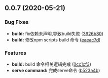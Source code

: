 ## 0.0.7 (2020-05-21)


### Bug Fixes

* **build:** fix依赖未声明,导致build失败 ([3626b80](https://github.com/lhz960904/quickcomp/commit/3626b804d114b8fbd577e953e83298046b13cff7))
* **build:** 修改npm scripts build 命令 ([eaeac7d](https://github.com/lhz960904/quickcomp/commit/eaeac7d8864d0becce7be3ca331dc79ffe35f6eb))


### Features

* **build:** build 命令相关逻辑完成 ([0cc1cf3](https://github.com/lhz960904/quickcomp/commit/0cc1cf30ef739389aa23a02c0305639c0d43eea4))
* **serve command:** 完成serve命令 ([b523a4b](https://github.com/lhz960904/quickcomp/commit/b523a4b6363e0f79f08f2bc29d086d670f6cc2ac))



